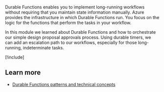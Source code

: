 Durable Functions enables you to implement long-running workflows without requiring that you maintain state information manually. Azure provides the infrastructure in which Durable Functions run. You focus on the logic for the functions that perform the tasks in your workflow.

In this module we learned about Durable Functions and how to orchestrate our simple design proposal approvals process. Using durable timers, we can add an escalation path to our workflows, especially for those long-running, indeterminate tasks. 

[!include[](../../../includes/azure-sandbox-cleanup.md)]

## Learn more

- [Durable Functions patterns and technical concepts](/azure/azure-functions/durable/durable-functions-concepts)